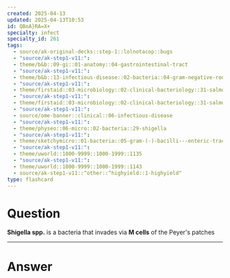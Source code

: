 ```yaml
---
created: 2025-04-13
updated: 2025-04-13T10:53
id: QBoA}RA=X+
specialty: infect
specialty_id: 261
tags:
  - source/ak-original-decks::step-1::lolnotacop::bugs
  - "source/ak-step1-v11:": 
  - theme/b&b::09-gi::01-anatomy::04-gastrointestinal-tract
  - "source/ak-step1-v11:": 
  - theme/b&b::13-infectious-disease::02-bacteria::04-gram-negative-rods
  - "source/ak-step1-v11:": 
  - theme/firstaid::03-microbiology::02-clinical-bacteriology::31-salmonella-vs-shigella
  - "source/ak-step1-v11:": 
  - theme/firstaid::03-microbiology::02-clinical-bacteriology::31-salmonella-vs-shigella::shigella
  - "source/ak-step1-v11:": 
  - source/ome-banner::clinical::06-infectious-disease
  - "source/ak-step1-v11:": 
  - theme/physeo::06-micro::02-bacteria::29-shigella
  - "source/ak-step1-v11:": 
  - theme/sketchymicro::01-bacteria::05-gram-(-)-bacilli---enteric-tract::04-shigella-spp.
  - "source/ak-step1-v11:": 
  - theme/uworld::1000-9999::1000-1999::1135
  - "source/ak-step1-v11:": 
  - theme/uworld::1000-9999::1000-1999::1143
  - source/ak-step1-v11::^other::^highyield::1-highyield"
type: flashcard
---
```


# Question
**Shigella spp.** is a bacteria that invades via **M cells** of the Peyer's patches

---

# Answer
